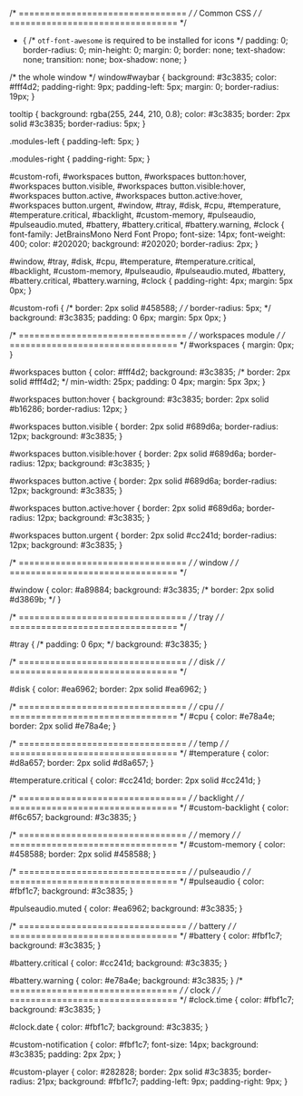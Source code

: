 /* ================================ */
/*            Common CSS            */
/* ================================ */
* {
  /* `otf-font-awesome` is required to be installed for icons */
  padding: 0;
  border-radius: 0;
  min-height: 0;
  margin: 0;
  border: none;
  text-shadow: none;
  transition: none;
  box-shadow: none;
}

/* the whole window */
window#waybar {
  background: #3c3835;
  color: #fff4d2;
  padding-right: 9px;
  padding-left: 5px;
  margin: 0;
  border-radius: 19px;
}

tooltip {
  background: rgba(255, 244, 210, 0.8);
  color: #3c3835;
  border: 2px solid #3c3835;
  border-radius: 5px;
}

.modules-left {
  padding-left: 5px;
}

.modules-right {
  padding-right: 5px;
}

#custom-rofi,
#workspaces button,
#workspaces button:hover,
#workspaces button.visible,
#workspaces button.visible:hover,
#workspaces button.active,
#workspaces button.active:hover,
#workspaces button.urgent,
#window,
#tray,
#disk,
#cpu,
#temperature,
#temperature.critical,
#backlight,
#custom-memory,
#pulseaudio,
#pulseaudio.muted,
#battery,
#battery.critical,
#battery.warning,
#clock {
  font-family: JetBrainsMono Nerd Font Propo;
  font-size: 14px;
  font-weight: 400;
  color: #202020;
  background: #202020;
  border-radius: 2px;
}

#window,
#tray,
#disk,
#cpu,
#temperature,
#temperature.critical,
#backlight,
#custom-memory,
#pulseaudio,
#pulseaudio.muted,
#battery,
#battery.critical,
#battery.warning,
#clock {
  padding-right: 4px;
  margin: 5px 0px;
}

#custom-rofi {
  /* border: 2px solid #458588; */
  /* border-radius: 5px; */
  background: #3c3835;
  padding: 0 6px;
  margin: 5px 0px;
}

/* ================================ */
/*       workspaces module          */
/* ================================ */
#workspaces {
  margin: 0px;
}

#workspaces button {
  color: #fff4d2;
  background: #3c3835;
  /* border: 2px solid #fff4d2; */
  min-width: 25px;
  padding: 0 4px;
  margin: 5px 3px;
}

#workspaces button:hover {
  background: #3c3835;
  border: 2px solid #b16286;
  border-radius: 12px;
}

#workspaces button.visible {
  border: 2px solid #689d6a;
  border-radius: 12px;
  background: #3c3835;
}

#workspaces button.visible:hover {
  border: 2px solid #689d6a;
  border-radius: 12px;
  background: #3c3835;
}

#workspaces button.active {
  border: 2px solid #689d6a;
  border-radius: 12px;
  background: #3c3835;
}

#workspaces button.active:hover {
  border: 2px solid #689d6a;
  border-radius: 12px;
  background: #3c3835;
}

#workspaces button.urgent {
  border: 2px solid #cc241d;
  border-radius: 12px;
  background: #3c3835;
}

/* ================================ */
/*            window                 */
/* ================================ */

#window {
  color: #a89884;
  background: #3c3835;
  /* border: 2px solid #d3869b; */
}

/* ================================ */
/*            tray                 */
/* ================================ */

#tray {
  /* padding: 0 6px; */
  background: #3c3835;
}

/* ================================ */
/*            disk                 */
/* ================================ */

#disk {
  color: #ea6962;
  border: 2px solid #ea6962;
}

/* ================================ */
/*            cpu                  */
/* ================================ */
#cpu {
  color: #e78a4e;
  border: 2px solid #e78a4e;
}

/* ================================ */
/*            temp                  */
/* ================================ */
#temperature {
  color: #d8a657;
  border: 2px solid #d8a657;
}

#temperature.critical {
  color: #cc241d;
  border: 2px solid #cc241d;
}

/* ================================ */
/*            backlight             */
/* ================================ */
#custom-backlight {
  color: #f6c657;
  background: #3c3835;
}

/* ================================ */
/*            memory                */
/* ================================ */
#custom-memory {
  color: #458588;
  border: 2px solid #458588;
}

/* ================================ */
/*         pulseaudio               */
/* ================================ */
#pulseaudio {
  color: #fbf1c7;
  background: #3c3835;
}

#pulseaudio.muted {
  color: #ea6962;
  background: #3c3835;
}

/* ================================ */
/*            battery               */
/* ================================ */
#battery {
  color: #fbf1c7;
  background: #3c3835;
}

#battery.critical {
  color: #cc241d;
  background: #3c3835;
}

#battery.warning {
  color: #e78a4e;
  background: #3c3835;
}
/* ================================ */
/*            clock                 */
/* ================================ */
#clock.time {
  color: #fbf1c7;
  background: #3c3835;
}

#clock.date {
  color: #fbf1c7;
  background: #3c3835;
}

#custom-notification {
  color: #fbf1c7;
  font-size: 14px;
  background: #3c3835;
  padding: 2px 2px;
}

#custom-player {
  color: #282828;
  border: 2px solid #3c3835;
  border-radius: 21px;
  background: #fbf1c7;
  padding-left: 9px;
  padding-right: 9px;
}